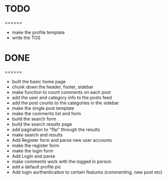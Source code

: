 # TODO
======

* make the profile template
* write the TOS


# DONE
======
* built the basic home page
* chunk down the header, footer, sidebar
* make function to count comments on each post
* add the user and category info to the posts feed
* add the post counts to the categories in the sidebar
* make the single post template
* make the comments list and form
* build the search form
* build the search results page
* add pagination to "flip" through the results
* make search and results
* Add Register form and parse new user accounts
* make the register form
* make the login form
* Add Login and parse
* make comments work with the logged in person
* add a default profile pic
* Add login aurthentication to certain features (commenting, new post etc)